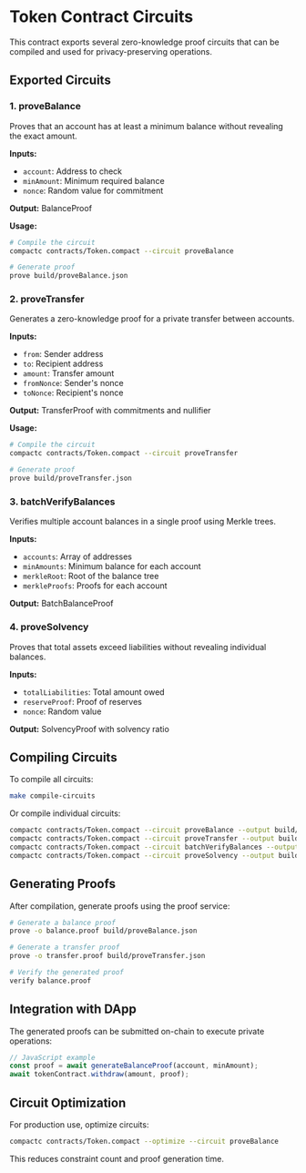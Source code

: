 # Token Contract Circuits

This contract exports several zero-knowledge proof circuits that can be compiled and used for privacy-preserving operations.

## Exported Circuits

### 1. proveBalance
Proves that an account has at least a minimum balance without revealing the exact amount.

**Inputs:**
- `account`: Address to check
- `minAmount`: Minimum required balance
- `nonce`: Random value for commitment

**Output:** BalanceProof

**Usage:**
```bash
# Compile the circuit
compactc contracts/Token.compact --circuit proveBalance

# Generate proof
prove build/proveBalance.json
```

### 2. proveTransfer
Generates a zero-knowledge proof for a private transfer between accounts.

**Inputs:**
- `from`: Sender address
- `to`: Recipient address  
- `amount`: Transfer amount
- `fromNonce`: Sender's nonce
- `toNonce`: Recipient's nonce

**Output:** TransferProof with commitments and nullifier

**Usage:**
```bash
# Compile the circuit
compactc contracts/Token.compact --circuit proveTransfer

# Generate proof
prove build/proveTransfer.json
```

### 3. batchVerifyBalances
Verifies multiple account balances in a single proof using Merkle trees.

**Inputs:**
- `accounts`: Array of addresses
- `minAmounts`: Minimum balance for each account
- `merkleRoot`: Root of the balance tree
- `merkleProofs`: Proofs for each account

**Output:** BatchBalanceProof

### 4. proveSolvency
Proves that total assets exceed liabilities without revealing individual balances.

**Inputs:**
- `totalLiabilities`: Total amount owed
- `reserveProof`: Proof of reserves
- `nonce`: Random value

**Output:** SolvencyProof with solvency ratio

## Compiling Circuits

To compile all circuits:
```bash
make compile-circuits
```

Or compile individual circuits:
```bash
compactc contracts/Token.compact --circuit proveBalance --output build/
compactc contracts/Token.compact --circuit proveTransfer --output build/
compactc contracts/Token.compact --circuit batchVerifyBalances --output build/
compactc contracts/Token.compact --circuit proveSolvency --output build/
```

## Generating Proofs

After compilation, generate proofs using the proof service:

```bash
# Generate a balance proof
prove -o balance.proof build/proveBalance.json

# Generate a transfer proof  
prove -o transfer.proof build/proveTransfer.json

# Verify the generated proof
verify balance.proof
```

## Integration with DApp

The generated proofs can be submitted on-chain to execute private operations:

```javascript
// JavaScript example
const proof = await generateBalanceProof(account, minAmount);
await tokenContract.withdraw(amount, proof);
```

## Circuit Optimization

For production use, optimize circuits:
```bash
compactc contracts/Token.compact --optimize --circuit proveBalance
```

This reduces constraint count and proof generation time.
